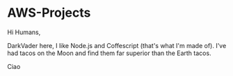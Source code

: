 # AWS-Projects

Hi Humans,

DarkVader here, I like Node.js and Coffescript (that's what I'm made of).
I've had tacos on the Moon and find them far superior than the Earth tacos.

Ciao
